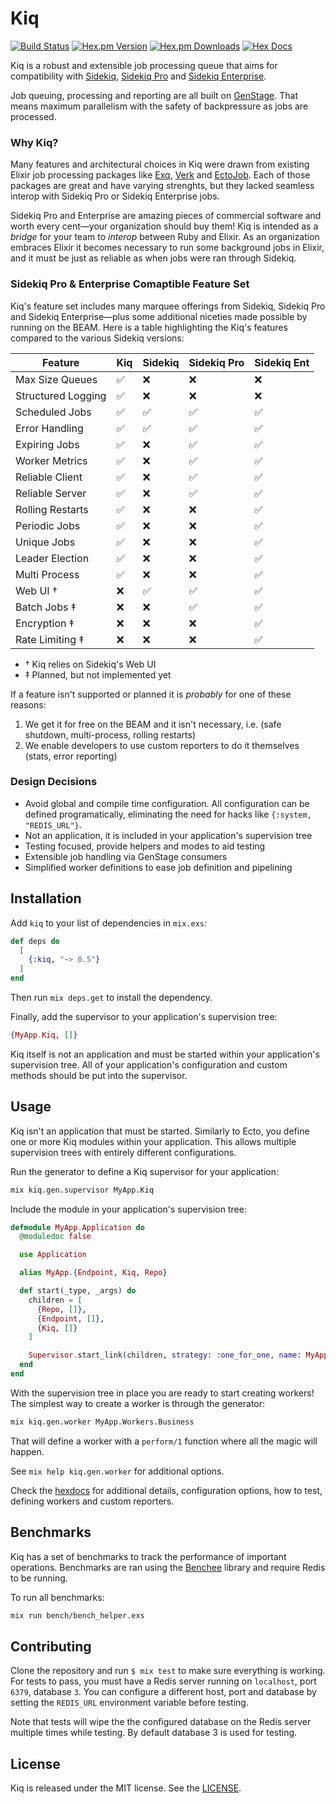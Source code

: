 # Kiq

[![Build Status](https://travis-ci.org/sorentwo/kiq.svg?branch=master)](https://travis-ci.org/sorentwo/kiq)
[![Hex.pm Version](http://img.shields.io/hexpm/v/kiq.svg)](https://hex.pm/packages/kiq)
[![Hex.pm Downloads](https://img.shields.io/hexpm/dt/kiq.svg)](https://hex.pm/packages/kiq)
[![Hex Docs](http://img.shields.io/badge/hex.pm-docs-green.svg?style=flat)](https://hexdocs.pm/kiq)

Kiq is a robust and extensible job processing queue that aims for compatibility
with [Sidekiq][sk], [Sidekiq Pro][skp] and [Sidekiq Enterprise][ske].

Job queuing, processing and reporting are all built on [GenStage][genst]. That means
maximum parallelism with the safety of backpressure as jobs are processed.

[genst]: https://github.com/elixir-lang/gen_stage

### Why Kiq?

Many features and architectural choices in Kiq were drawn from existing Elixir
job processing packages like [Exq][exq], [Verk][verk] and [EctoJob][ej]. Each
of those packages are great and have varying strenghts, but they lacked seamless
interop with Sidekiq Pro or Sidekiq Enterprise jobs.

Sidekiq Pro and Enterprise are amazing pieces of commercial software and worth
every cent—your organization should buy them! Kiq is intended as a _bridge_ for
your team to _interop_ between Ruby and Elixir. As an organization embraces
Elixir it becomes necessary to run some background jobs in Elixir, and it must
be just as reliable as when jobs were ran through Sidekiq.

[sk]: https://sidekiq.org/
[skp]: https://sidekiq.org/products/pro.html
[ske]: https://sidekiq.org/products/enterprise.html
[exq]: https://github.com/akira/exq
[verk]: https://github.com/edgurgel/verk
[ej]: https://github.com/mbuhot/ecto_job

### Sidekiq Pro & Enterprise Comaptible Feature Set

Kiq's feature set includes many marquee offerings from Sidekiq, Sidekiq Pro and
Sidekiq Enterprise—plus some additional niceties made possible by running on the
BEAM. Here is a table highlighting the Kiq's features compared to the various
Sidekiq versions:

| Feature            | Kiq         | Sidekiq    | Sidekiq Pro | Sidekiq Ent |
| ------------------ | ----------- | ---------- | ----------- | ----------- |
| Max Size Queues    | ✅          | ❌         | ❌          | ❌          |
| Structured Logging | ✅          | ❌         | ❌          | ❌          |
| Scheduled Jobs     | ✅          | ✅         | ✅          | ✅          |
| Error Handling     | ✅          | ✅         | ✅          | ✅          |
| Expiring Jobs      | ✅          | ❌         | ✅          | ✅          |
| Worker Metrics     | ✅          | ❌         | ✅          | ✅          |
| Reliable Client    | ✅          | ❌         | ✅          | ✅          |
| Reliable Server    | ✅          | ❌         | ✅          | ✅          |
| Rolling Restarts   | ✅          | ❌         | ❌          | ✅          |
| Periodic Jobs      | ✅          | ❌         | ❌          | ✅          |
| Unique Jobs        | ✅          | ❌         | ❌          | ✅          |
| Leader Election    | ✅          | ❌         | ❌          | ✅          |
| Multi Process      | ✅          | ❌         | ❌          | ✅          |
| Web UI †           | ❌          | ✅         | ✅          | ✅          |
| Batch Jobs ‡       | ❌          | ❌         | ✅          | ✅          |
| Encryption ‡       | ❌          | ❌         | ❌          | ✅          |
| Rate Limiting ‡    | ❌          | ❌         | ❌          | ✅          |

* † Kiq relies on Sidekiq's Web UI
* ‡ Planned, but not implemented yet

If a feature isn't supported or planned it is _probably_ for one of these
reasons:

1. We get it for free on the BEAM and it isn't necessary, i.e. (safe shutdown,
   multi-process, rolling restarts)
3. We enable developers to use custom reporters to do it themselves (stats,
   error reporting)

### Design Decisions

* Avoid global and compile time configuration. All configuration can be defined
  programatically, eliminating the need for hacks like `{:system, "REDIS_URL"}`.
* Not an application, it is included in your application's supervision tree
* Testing focused, provide helpers and modes to aid testing
* Extensible job handling via GenStage consumers
* Simplified worker definitions to ease job definition and pipelining

[ent]: https://sidekiq.org/products/enterprise.html

## Installation

Add `kiq` to your list of dependencies in `mix.exs`:

```elixir
def deps do
  [
    {:kiq, "~> 0.5"}
  ]
end
```

Then run `mix deps.get` to install the dependency.


Finally, add the supervisor to your application's supervision tree:

```elixir
{MyApp.Kiq, []}
```

Kiq itself is not an application and must be started within your application's
supervision tree. All of your application's configuration and custom methods
should be put into the supervisor.

## Usage

Kiq isn't an application that must be started. Similarly to Ecto, you define
one or more Kiq modules within your application. This allows multiple
supervision trees with entirely different configurations.

Run the generator to define a Kiq supervisor for your application:

```bash
mix kiq.gen.supervisor MyApp.Kiq
```

Include the module in your application's supervision tree:

```elixir
defmodule MyApp.Application do
  @moduledoc false

  use Application

  alias MyApp.{Endpoint, Kiq, Repo}

  def start(_type, _args) do
    children = [
      {Repo, []},
      {Endpoint, []},
      {Kiq, []}
    ]

    Supervisor.start_link(children, strategy: :one_for_one, name: MyApp.Supervisor)
  end
end
```

With the supervision tree in place you are ready to start creating workers! The
simplest way to create a worker is through the generator:

```bash
mix kiq.gen.worker MyApp.Workers.Business
```

That will define a worker with a `perform/1` function where all the magic will
happen.

See `mix help kiq.gen.worker` for additional options.

Check the [hexdocs][hd] for additional details, configuration options, how to
test, defining workers and custom reporters.

[hd]: https://hexdocs.pm/kiq

## Benchmarks

Kiq has a set of benchmarks to track the performance of important operations.
Benchmarks are ran using the [Benchee][benchee] library and require Redis to be
running.

To run all benchmarks:

```bash
mix run bench/bench_helper.exs
```

[benchee]: https://github.com/PragTob/benchee

## Contributing

Clone the repository and run `$ mix test` to make sure everything is working. For
tests to pass, you must have a Redis server running on `localhost`, port `6379`,
database `3`. You can configure a different host, port and database by setting
the `REDIS_URL` environment variable before testing.

Note that tests will wipe the the configured database on the Redis server
multiple times while testing. By default database 3 is used for testing.

## License

Kiq is released under the MIT license. See the [LICENSE](LICENSE.txt).
